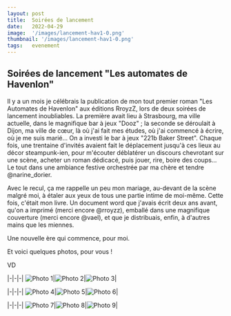 ```yaml
---
layout: post
title:  Soirées de lancement
date:   2022-04-29
image:  '/images/lancement-hav1-0.png'
thumbnail: '/images/lancement-hav1-0.png'
tags:   evenement
---
```


## Soirées de lancement "Les automates de Havenlon"

Il y a un mois je célébrais la publication de mon tout premier roman "Les Automates de Havenlon" aux éditions RroyzZ, lors de deux soirées de lancement inoubliables. La première avait lieu à Strasbourg, ma ville actuelle, dans le magnifique bar à jeux "Dooz" ; la seconde se déroulait à Dijon, ma ville de cœur, là où j'ai fait mes études, où j'ai commencé à écrire, où je me suis marié… On a investi le bar à jeux "221b Baker Street". Chaque fois, une trentaine d'invités avaient fait le déplacement jusqu'à ces lieux au décor steampunk-ien, pour m'écouter déblatérer un discours chevrotant sur une scène, acheter un roman dédicacé, puis jouer, rire, boire des coups… Le tout dans une ambiance festive orchestrée par ma chère et tendre @narine_dorier.

Avec le recul, ça me rappelle un peu mon mariage, au-devant de la scène malgré moi, à étaler aux yeux de tous une partie intime de moi-même. Cette fois, c'était mon livre. Un document word que j'avais écrit deux ans avant, qu'on a imprimé (merci encore @rroyzz), emballé dans une magnifique couverture (merci encore @vael), et que je distribuais, enfin, à d'autres mains que les miennes.

Une nouvelle ère qui commence, pour moi.

Et voici quelques photos, pour vous !

VD

|-|-|-|
![Photo 1]({{site.baseurl}}/images/lancement-hav1-1.png)|![Photo 2]({{site.baseurl}}/images/lancement-hav1-2.png)|![Photo 3]({{site.baseurl}}/images/lancement-hav1-3.png)|

|-|-|-|
![Photo 4]({{site.baseurl}}/images/lancement-hav1-4.png)|![Photo 5]({{site.baseurl}}/images/lancement-hav1-5.png)|![Photo 6]({{site.baseurl}}/images/lancement-hav1-6.png)|

|-|-|-|
![Photo 7]({{site.baseurl}}/images/lancement-hav1-7.png)|![Photo 8]({{site.baseurl}}/images/lancement-hav1-8.png)|![Photo 9]({{site.baseurl}}/images/lancement-hav1-9.png)|

